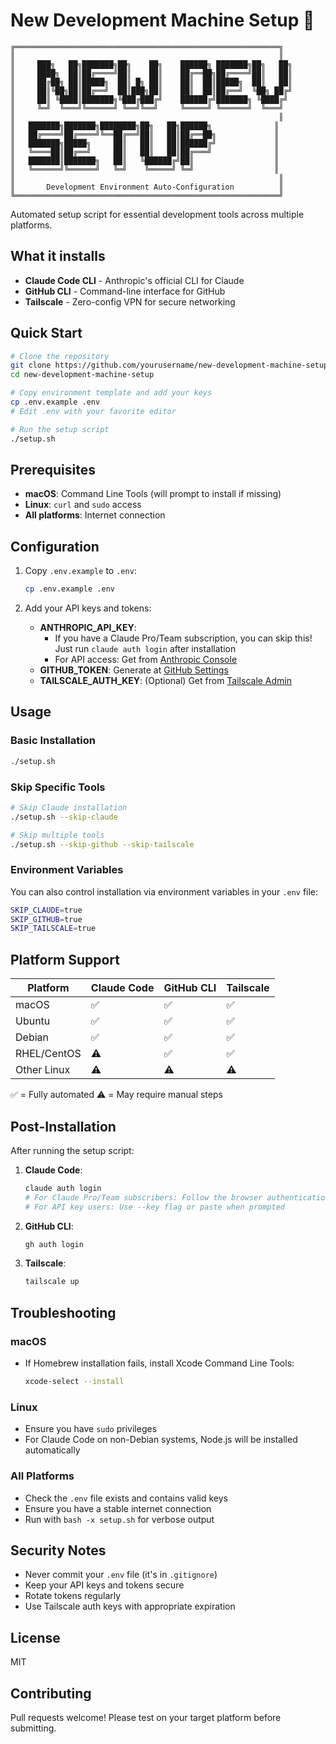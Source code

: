 # New Development Machine Setup 🚀

```
╔═══════════════════════════════════════════════════════════╗
║                                                           ║
║     ███╗   ██╗███████╗██╗    ██╗    ██████╗ ███████╗██╗   ██╗
║     ████╗  ██║██╔════╝██║    ██║    ██╔══██╗██╔════╝██║   ██║
║     ██╔██╗ ██║█████╗  ██║ █╗ ██║    ██║  ██║█████╗  ██║   ██║
║     ██║╚██╗██║██╔══╝  ██║███╗██║    ██║  ██║██╔══╝  ╚██╗ ██╔╝
║     ██║ ╚████║███████╗╚███╔███╔╝    ██████╔╝███████╗ ╚████╔╝ 
║     ╚═╝  ╚═══╝╚══════╝ ╚══╝╚══╝     ╚═════╝ ╚══════╝  ╚═══╝  
║                                                           ║
║   ███████╗███████╗████████╗██╗   ██╗██████╗              ║
║   ██╔════╝██╔════╝╚══██╔══╝██║   ██║██╔══██╗             ║
║   ███████╗█████╗     ██║   ██║   ██║██████╔╝             ║
║   ╚════██║██╔══╝     ██║   ██║   ██║██╔═══╝              ║
║   ███████║███████╗   ██║   ╚██████╔╝██║                  ║
║   ╚══════╝╚══════╝   ╚═╝    ╚═════╝ ╚═╝                  ║
║                                                           ║
║       Development Environment Auto-Configuration          ║
╚═══════════════════════════════════════════════════════════╝
```

Automated setup script for essential development tools across multiple platforms.

## What it installs

- **Claude Code CLI** - Anthropic's official CLI for Claude
- **GitHub CLI** - Command-line interface for GitHub
- **Tailscale** - Zero-config VPN for secure networking

## Quick Start

```bash
# Clone the repository
git clone https://github.com/yourusername/new-development-machine-setup.git
cd new-development-machine-setup

# Copy environment template and add your keys
cp .env.example .env
# Edit .env with your favorite editor

# Run the setup script
./setup.sh
```

## Prerequisites

- **macOS**: Command Line Tools (will prompt to install if missing)
- **Linux**: `curl` and `sudo` access
- **All platforms**: Internet connection

## Configuration

1. Copy `.env.example` to `.env`:
   ```bash
   cp .env.example .env
   ```

2. Add your API keys and tokens:
   - **ANTHROPIC_API_KEY**: 
     - If you have a Claude Pro/Team subscription, you can skip this! Just run `claude auth login` after installation
     - For API access: Get from [Anthropic Console](https://console.anthropic.com/settings/keys)
   - **GITHUB_TOKEN**: Generate at [GitHub Settings](https://github.com/settings/tokens)
   - **TAILSCALE_AUTH_KEY**: (Optional) Get from [Tailscale Admin](https://login.tailscale.com/admin/settings/keys)

## Usage

### Basic Installation
```bash
./setup.sh
```

### Skip Specific Tools
```bash
# Skip Claude installation
./setup.sh --skip-claude

# Skip multiple tools
./setup.sh --skip-github --skip-tailscale
```

### Environment Variables
You can also control installation via environment variables in your `.env` file:
```bash
SKIP_CLAUDE=true
SKIP_GITHUB=true
SKIP_TAILSCALE=true
```

## Platform Support

| Platform | Claude Code | GitHub CLI | Tailscale |
|----------|------------|------------|-----------|
| macOS    | ✅         | ✅         | ✅        |
| Ubuntu   | ✅         | ✅         | ✅        |
| Debian   | ✅         | ✅         | ✅        |
| RHEL/CentOS | ⚠️      | ✅         | ✅        |
| Other Linux | ⚠️      | ⚠️         | ⚠️        |

✅ = Fully automated
⚠️ = May require manual steps

## Post-Installation

After running the setup script:

1. **Claude Code**:
   ```bash
   claude auth login
   # For Claude Pro/Team subscribers: Follow the browser authentication
   # For API key users: Use --key flag or paste when prompted
   ```

2. **GitHub CLI**:
   ```bash
   gh auth login
   ```

3. **Tailscale**:
   ```bash
   tailscale up
   ```

## Troubleshooting

### macOS
- If Homebrew installation fails, install Xcode Command Line Tools:
  ```bash
  xcode-select --install
  ```

### Linux
- Ensure you have `sudo` privileges
- For Claude Code on non-Debian systems, Node.js will be installed automatically

### All Platforms
- Check the `.env` file exists and contains valid keys
- Ensure you have a stable internet connection
- Run with `bash -x setup.sh` for verbose output

## Security Notes

- Never commit your `.env` file (it's in `.gitignore`)
- Keep your API keys and tokens secure
- Rotate tokens regularly
- Use Tailscale auth keys with appropriate expiration

## License

MIT

## Contributing

Pull requests welcome! Please test on your target platform before submitting.
